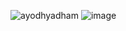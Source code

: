 ![ayodhyadham](https://github.com/i-m-akshat/ShriAyodhyaJiDham/assets/100028672/33af87bc-731d-48ca-adf5-2de72d507918)
![image](https://github.com/i-m-akshat/ShriAyodhyaJiDham/assets/100028672/770792f5-38e0-486d-b6ad-975ce3dccf55)
